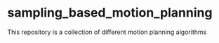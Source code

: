 # sampling_based_motion_planning
This repository is a collection of different motion planning algorithms
